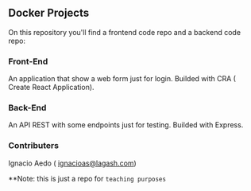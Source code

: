 
## Docker Projects

On this repository you'll find a frontend code repo and a backend code repo:

### Front-End

An application that show a web form just for login. Builded with CRA ( Create React Application).

### Back-End

An API REST with some endpoints just for testing. Builded with Express.

### Contributers

Ignacio Aedo ( ignacioas@lagash.com)

**Note: this is just a repo for  `teaching purposes`
